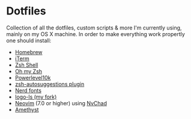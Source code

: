# Dotfiles

Collection of all the dotfiles, custom scripts & more I'm currently using, mainly on my OS X machine. 
In order to make everything work propertly one should install: 

- [Homebrew](https://brew.sh/index_it)
- [iTerm](https://iterm2.com/)
- [Zsh Shell](https://github.com/zsh-users/zsh)
- [Oh my Zsh](https://github.com/ohmyzsh/ohmyzsh)
- [Powerlevel10k](https://github.com/romkatv/powerlevel10k)
- [zsh-autosuggestions plugin](https://github.com/zsh-users/zsh-autosuggestions)
- [Nerd fonts](https://github.com/ryanoasis/nerd-fonts)
- [logo-ls (my fork)](https://github.com/canta2899/logo-ls)
- [Neovim](https://neovim.io/) (7.0 or higher) using  [NvChad](https://github.com/NvChad/NvChad) 
- [Amethyst](https://ianyh.com/amethyst/)

